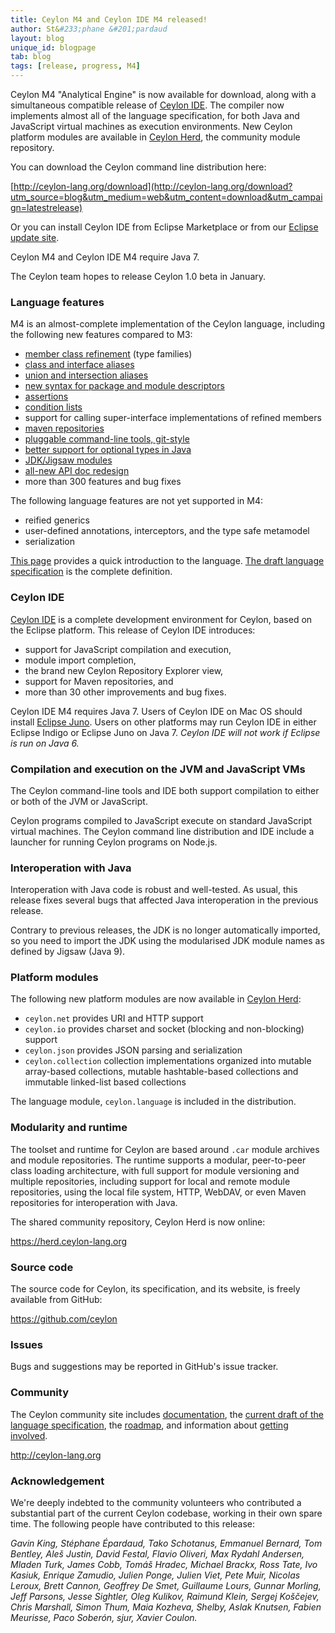 ```yaml
---
title: Ceylon M4 and Ceylon IDE M4 released!
author: St&#233;phane &#201;pardaud
layout: blog
unique_id: blogpage
tab: blog
tags: [release, progress, M4]
---
```


[M4]: /documentation/1.0/roadmap/?utm_source=blog&utm_medium=web&utm_content=roadmap_m4&utm_campaign=latestrelease#milestone_4_done
[Ceylon Herd]: https://herd.ceylon-lang.org?utm_source=blog&utm_medium=web&utm_content=ide&utm_campaign=latestrelease
[Ceylon IDE]: /documentation/1.0/ide?utm_source=blog&utm_medium=web&utm_content=ide&utm_campaign=latestrelease
[Eclipse update site]: /documentation/1.0/ide/install?utm_source=blog&utm_medium=web&utm_content=ide&utm_campaign=latestrelease

Ceylon M4 "Analytical Engine" is now available for download, along with a 
simultaneous compatible release of [Ceylon IDE][]. The compiler now 
implements almost all of the language specification, for both Java and 
JavaScript virtual machines as execution environments. New Ceylon platform 
modules are available in [Ceylon Herd][], the community module repository. 

You can download the Ceylon command line distribution here:

[http://ceylon-lang.org/download](http://ceylon-lang.org/download?utm_source=blog&utm_medium=web&utm_content=download&utm_campaign=latestrelease)

Or you can install Ceylon IDE from Eclipse Marketplace or from our 
[Eclipse update site].

Ceylon M4 and Ceylon IDE M4 require Java 7.

The Ceylon team hopes to release Ceylon 1.0 beta in January.

### Language features

M4 is an almost-complete implementation of the Ceylon language,
including the following new features compared to M3:

* [member class refinement](/documentation/1.0/reference/structure/class/#member_class_refinement) (type families)
* [class and interface aliases](/documentation/1.0/reference/structure/class/#aliases)
* [union and intersection aliases](/documentation/1.0/reference/structure/type/#type_aliases)
* [new syntax for package and module descriptors](/documentation/1.0/reference/structure/module/#descriptor)
* [assertions](/documentation/1.0/reference/statement/assert/)
* [condition lists](/documentation/1.0/reference/statement/conditions/#condition_lists)
* support for calling super-interface implementations of refined members
* [maven repositories](/documentation/1.0/reference/repository/#legacy_repositories)
* [pluggable command-line tools, git-style](/documentation/1.0/reference/tool/ceylon/)
* [better support for optional types in Java](/documentation/1.0/reference/interoperability/java-from-ceylon/#calling_java_code_with_unsafe_nulls_milestone_4)
* [JDK/Jigsaw modules](/documentation/1.0/reference/interoperability/java-from-ceylon/#importing_jdk_modules_milestone_4)
* [all-new API doc redesign](#{site.urls.apidoc_current})
* more than 300 features and bug fixes

The following language features are not yet supported in M4:

* reified generics
* user-defined annotations, interceptors, and the type safe metamodel
* serialization

[This page](/documentation/1.0/introduction/?utm_source=blog&utm_medium=web&utm_content=introduction&utm_campaign=latestrelease) 
provides a quick introduction to the language. [The draft language specification](/documentation/1.0/spec/?utm_source=blog&utm_medium=web&utm_content=introduction&utm_campaign=latestrelease)
is the complete definition.

### Ceylon IDE

[Ceylon IDE][] is a complete development environment for Ceylon, based 
on the Eclipse platform. This release of Ceylon IDE introduces:

* support for JavaScript compilation and execution,
* module import completion,
* the brand new Ceylon Repository Explorer view,
* support for Maven repositories, and
* more than 30 other improvements and bug fixes.

Ceylon IDE M4 requires Java 7. Users of Ceylon IDE on Mac OS should 
install [Eclipse Juno](http://eclipse.org/juno/). Users on other 
platforms may run Ceylon IDE in either Eclipse Indigo or Eclipse Juno 
on Java 7. _Ceylon IDE will not work if Eclipse is run on Java 6._

### Compilation and execution on the JVM and JavaScript VMs

The Ceylon command-line tools and IDE both support compilation to
either or both of the JVM or JavaScript.

Ceylon programs compiled to JavaScript execute on standard JavaScript 
virtual machines. The Ceylon command line distribution and IDE include 
a launcher for running Ceylon programs on Node.js.

### Interoperation with Java

Interoperation with Java code is robust and well-tested. As usual, 
this release fixes several bugs that affected Java interoperation in 
the previous release.

Contrary to previous releases, the JDK is no longer automatically
imported, so you need to import the JDK using the modularised JDK
module names as defined by Jigsaw (Java 9).

### Platform modules

The following new platform modules are now available in [Ceylon Herd][]:

* `ceylon.net` provides URI and HTTP support
* `ceylon.io` provides charset and socket (blocking and non-blocking) support
* `ceylon.json` provides JSON parsing and serialization
* `ceylon.collection` collection implementations organized into mutable array-based 
  collections, mutable hashtable-based collections and immutable linked-list based 
  collections

The language module, `ceylon.language` is included in the distribution.

### Modularity and runtime

The toolset and runtime for Ceylon are based around `.car` module 
archives and module repositories. The runtime supports a modular, 
peer-to-peer class loading architecture, with full support for module 
versioning and multiple repositories, including support for local and 
remote module repositories, using the local file system, HTTP, WebDAV,
or even Maven repositories for interoperation with Java.

The shared community repository, Ceylon Herd is now online:

<https://herd.ceylon-lang.org>

### Source code

The source code for Ceylon, its specification, and its website, is 
freely available from GitHub:

<https://github.com/ceylon>

### Issues

Bugs and suggestions may be reported in GitHub's issue tracker.

### Community

The Ceylon community site includes 
[documentation](/documentation/1.0/?utm_source=blog&utm_medium=web&utm_content=documentation&utm_campaign=latestrelease), 
the [current draft of the language specification](/documentation/1.0/spec/?utm_source=blog&utm_medium=web&utm_content=introduction&utm_campaign=latestrelease), 
the [roadmap](/documentation/1.0/roadmap?utm_source=blog&utm_medium=web&utm_content=roadmap&utm_campaign=latestrelease),
and information about [getting involved](/code?utm_source=blog&utm_medium=web&utm_content=code&utm_campaign=latestrelease).

<http://ceylon-lang.org>

### Acknowledgement

We're deeply indebted to the community volunteers who contributed a 
substantial part of the current Ceylon codebase, working in their own 
spare time. The following people have contributed to this release:

*Gavin King, Stéphane Épardaud, Tako Schotanus, Emmanuel Bernard, 
Tom Bentley, Aleš Justin, David Festal, Flavio Oliveri, 
Max Rydahl Andersen, Mladen Turk, James Cobb, Tomáš Hradec, 
Michael Brackx, Ross Tate, Ivo Kasiuk, Enrique Zamudio,
Julien Ponge, Julien Viet, Pete Muir, Nicolas Leroux, Brett Cannon, 
Geoffrey De Smet, Guillaume Lours, Gunnar Morling, Jeff Parsons, 
Jesse Sightler, Oleg Kulikov, Raimund Klein, Sergej Koščejev, 
Chris Marshall, Simon Thum, Maia Kozheva, Shelby, Aslak Knutsen, 
Fabien Meurisse, Paco Soberón, sjur, Xavier Coulon.*
